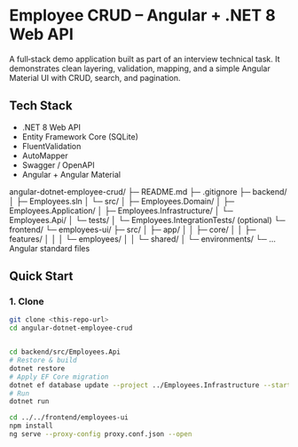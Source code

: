 # Employee CRUD – Angular + .NET 8 Web API

A full‑stack demo application built as part of an interview technical task. It demonstrates clean layering, validation, mapping, and a simple Angular Material UI with CRUD, search, and pagination.

## Tech Stack
- .NET 8 Web API
- Entity Framework Core (SQLite)
- FluentValidation
- AutoMapper
- Swagger / OpenAPI
- Angular + Angular Material

angular-dotnet-employee-crud/
├─ README.md
├─ .gitignore
├─ backend/
│  ├─ Employees.sln
│  └─ src/
│     ├─ Employees.Domain/
│     ├─ Employees.Application/
│     ├─ Employees.Infrastructure/
│     └─ Employees.Api/
│  └─ tests/
│     └─ Employees.IntegrationTests/ (optional)
└─ frontend/
   └─ employees-ui/
      ├─ src/
      │  ├─ app/
      │  │  ├─ core/
      │  │  ├─ features/
      │  │  │  └─ employees/
      │  │  └─ shared/
      │  └─ environments/
      └─ ... Angular standard files


## Quick Start

### 1. Clone
```bash
git clone <this-repo-url>
cd angular-dotnet-employee-crud


cd backend/src/Employees.Api
# Restore & build
dotnet restore
# Apply EF Core migration
dotnet ef database update --project ../Employees.Infrastructure --startup-project .
# Run
dotnet run

cd ../../frontend/employees-ui
npm install
ng serve --proxy-config proxy.conf.json --open
